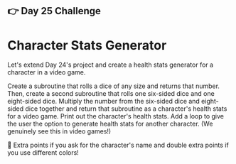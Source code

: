 ## 👉 Day 25 Challenge
# Character Stats Generator
Let's extend Day 24's project and create a health stats generator for a character in a video game.

Create a subroutine that rolls a dice of any size and returns that number.
Then, create a second subroutine that rolls one six-sided dice and one eight-sided dice.
Multiply the number from the six-sided dice and eight-sided dice together and return that subroutine as a character's health stats for a video game.
Print out the character's health stats.
Add a loop to give the user the option to generate health stats for another character.
(We genuinely see this in video games!)

🥳 Extra points if you ask for the character's name and double extra points if you use different colors!